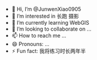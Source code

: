 - 👋 Hi, I’m @JunwenXiao0905
- 👀 I’m interested in 长跑 摄影
- 🌱 I’m currently learning WebGIS
- 💞️ I’m looking to collaborate on ...
- 📫 How to reach me ...
- 😄 Pronouns: ...
- ⚡ Fun fact: 我将练习时长两年半

<!---
JunwenXiao0905/JunwenXiao0905 is a ✨ special ✨ repository because its `README.md` (this file) appears on your GitHub profile.
You can click the Preview link to take a look at your changes.
--->

